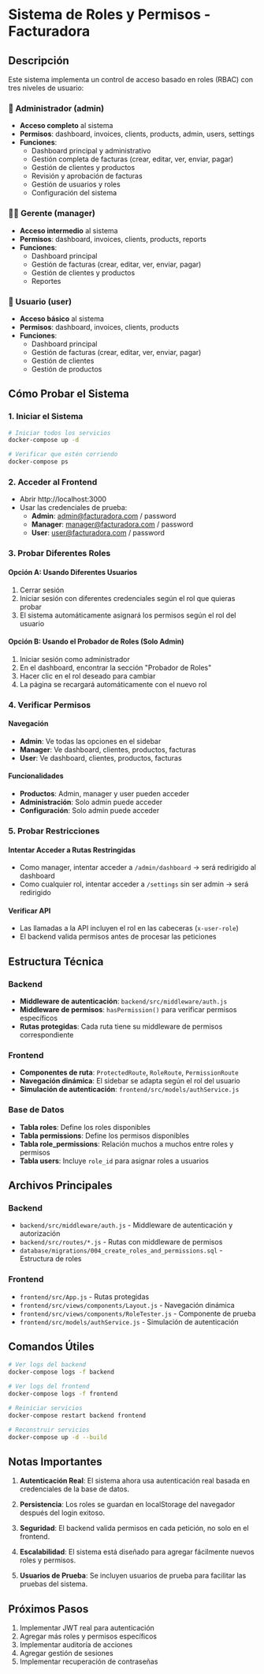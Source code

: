 # Sistema de Roles y Permisos - Facturadora

## Descripción

Este sistema implementa un control de acceso basado en roles (RBAC) con tres niveles de usuario:

### 👑 Administrador (admin)
- **Acceso completo** al sistema
- **Permisos**: dashboard, invoices, clients, products, admin, users, settings
- **Funciones**:
  - Dashboard principal y administrativo
  - Gestión completa de facturas (crear, editar, ver, enviar, pagar)
  - Gestión de clientes y productos
  - Revisión y aprobación de facturas
  - Gestión de usuarios y roles
  - Configuración del sistema

### 👨‍💼 Gerente (manager)
- **Acceso intermedio** al sistema
- **Permisos**: dashboard, invoices, clients, products, reports
- **Funciones**:
  - Dashboard principal
  - Gestión de facturas (crear, editar, ver, enviar, pagar)
  - Gestión de clientes y productos
  - Reportes

### 👤 Usuario (user)
- **Acceso básico** al sistema
- **Permisos**: dashboard, invoices, clients, products
- **Funciones**:
  - Dashboard principal
  - Gestión de facturas (crear, editar, ver, enviar, pagar)
  - Gestión de clientes
  - Gestión de productos

## Cómo Probar el Sistema

### 1. Iniciar el Sistema
```bash
# Iniciar todos los servicios
docker-compose up -d

# Verificar que estén corriendo
docker-compose ps
```

### 2. Acceder al Frontend
- Abrir http://localhost:3000
- Usar las credenciales de prueba:
  - **Admin**: admin@facturadora.com / password
  - **Manager**: manager@facturadora.com / password  
  - **User**: user@facturadora.com / password

### 3. Probar Diferentes Roles

#### Opción A: Usando Diferentes Usuarios
1. Cerrar sesión
2. Iniciar sesión con diferentes credenciales según el rol que quieras probar
3. El sistema automáticamente asignará los permisos según el rol del usuario

#### Opción B: Usando el Probador de Roles (Solo Admin)
1. Iniciar sesión como administrador
2. En el dashboard, encontrar la sección "Probador de Roles"
3. Hacer clic en el rol deseado para cambiar
4. La página se recargará automáticamente con el nuevo rol

### 4. Verificar Permisos

#### Navegación
- **Admin**: Ve todas las opciones en el sidebar
- **Manager**: Ve dashboard, clientes, productos, facturas
- **User**: Ve dashboard, clientes, productos, facturas

#### Funcionalidades
- **Productos**: Admin, manager y user pueden acceder
- **Administración**: Solo admin puede acceder
- **Configuración**: Solo admin puede acceder

### 5. Probar Restricciones

#### Intentar Acceder a Rutas Restringidas
- Como manager, intentar acceder a `/admin/dashboard` → será redirigido al dashboard
- Como cualquier rol, intentar acceder a `/settings` sin ser admin → será redirigido

#### Verificar API
- Las llamadas a la API incluyen el rol en las cabeceras (`x-user-role`)
- El backend valida permisos antes de procesar las peticiones

## Estructura Técnica

### Backend
- **Middleware de autenticación**: `backend/src/middleware/auth.js`
- **Middleware de permisos**: `hasPermission()` para verificar permisos específicos
- **Rutas protegidas**: Cada ruta tiene su middleware de permisos correspondiente

### Frontend
- **Componentes de ruta**: `ProtectedRoute`, `RoleRoute`, `PermissionRoute`
- **Navegación dinámica**: El sidebar se adapta según el rol del usuario
- **Simulación de autenticación**: `frontend/src/models/authService.js`

### Base de Datos
- **Tabla roles**: Define los roles disponibles
- **Tabla permissions**: Define los permisos disponibles
- **Tabla role_permissions**: Relación muchos a muchos entre roles y permisos
- **Tabla users**: Incluye `role_id` para asignar roles a usuarios

## Archivos Principales

### Backend
- `backend/src/middleware/auth.js` - Middleware de autenticación y autorización
- `backend/src/routes/*.js` - Rutas con middleware de permisos
- `database/migrations/004_create_roles_and_permissions.sql` - Estructura de roles

### Frontend
- `frontend/src/App.js` - Rutas protegidas
- `frontend/src/views/components/Layout.js` - Navegación dinámica
- `frontend/src/views/components/RoleTester.js` - Componente de prueba
- `frontend/src/models/authService.js` - Simulación de autenticación

## Comandos Útiles

```bash
# Ver logs del backend
docker-compose logs -f backend

# Ver logs del frontend
docker-compose logs -f frontend

# Reiniciar servicios
docker-compose restart backend frontend

# Reconstruir servicios
docker-compose up -d --build
```

## Notas Importantes

1. **Autenticación Real**: El sistema ahora usa autenticación real basada en credenciales de la base de datos.

2. **Persistencia**: Los roles se guardan en localStorage del navegador después del login exitoso.

3. **Seguridad**: El backend valida permisos en cada petición, no solo en el frontend.

4. **Escalabilidad**: El sistema está diseñado para agregar fácilmente nuevos roles y permisos.

5. **Usuarios de Prueba**: Se incluyen usuarios de prueba para facilitar las pruebas del sistema.

## Próximos Pasos

1. Implementar JWT real para autenticación
2. Agregar más roles y permisos específicos
3. Implementar auditoría de acciones
4. Agregar gestión de sesiones
5. Implementar recuperación de contraseñas 